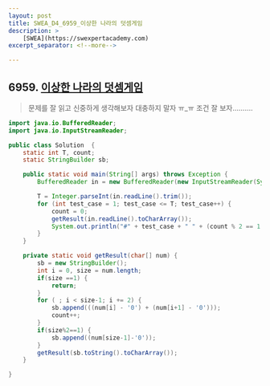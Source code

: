 ```yaml
---
layout: post
title: SWEA_D4_6959_이상한 나라의 덧셈게임
description: >
    [SWEA](https://swexpertacademy.com)
excerpt_separator: <!--more-->

---
```


<!--more-->

## 6959. [이상한 나라의 덧셈게임](https://swexpertacademy.com/main/code/problem/problemDetail.do?contestProbId=AWjlH0k63joDFAVT)


> 문제를 잘 읽고 신중하게 생각해보자 대충하지 말자 ㅠ_ㅠ
조건 잘 보자..........

``` java
import java.io.BufferedReader;
import java.io.InputStreamReader;

public class Solution  {
	static int T, count;
	static StringBuilder sb;

	public static void main(String[] args) throws Exception {
		BufferedReader in = new BufferedReader(new InputStreamReader(System.in));

		T = Integer.parseInt(in.readLine().trim());
		for (int test_case = 1; test_case <= T; test_case++) {
			count = 0;
			getResult(in.readLine().toCharArray());
			System.out.println("#" + test_case + " " + (count % 2 == 1 ? 'A' : 'B'));
		}
	}

	private static void getResult(char[] num) {
		sb = new StringBuilder();
		int i = 0, size = num.length;
		if(size ==1) {
			return;
		}
		for ( ; i < size-1; i += 2) {
			sb.append(((num[i] - '0') + (num[i+1] - '0')));
			count++;
		}
		if(size%2==1) {
			sb.append((num[size-1]-'0'));
		}
		getResult(sb.toString().toCharArray());
	}

}
```
